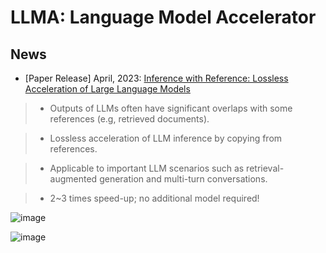 # LLMA: Language Model Accelerator

## News
- [Paper Release] April, 2023: [Inference with Reference: Lossless Acceleration of Large Language Models](https://arxiv.org/abs/2304.04487)

> - Outputs of LLMs often have significant overlaps with some references (e.g, retrieved documents).

> - Lossless acceleration of LLM inference by copying from references.

> - Applicable to important LLM scenarios such as retrieval-augmented generation and multi-turn conversations.

> - 2~3 times speed-up; no additional model required!

![image](https://user-images.githubusercontent.com/6700539/231664563-aec35679-b4ab-4b6b-b6b4-b2b4ea1aab53.png)

![image](https://user-images.githubusercontent.com/6700539/231664620-9ee67c5f-d33b-4f66-83c5-82ce1ae3f288.png)


